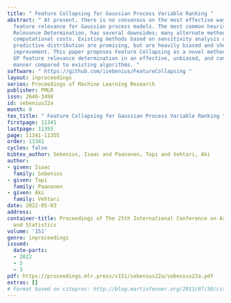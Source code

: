 ```yaml
---
title: " Feature Collapsing for Gaussian Process Variable Ranking "
abstract: " At present, there is no consensus on the most effective way to establish
  feature relevance for Gaussian process models. The most common heuristic, Automatic
  Relevance Determination, has several downsides; many alternate methods incur unacceptable
  computational costs. Existing methods based on sensitivity analysis of the posterior
  predictive distribution are promising, but are heavily biased and show room for
  improvement. This paper proposes Feature Collapsing as a novel method for performing
  GP feature relevance determination in an effective, unbiased, and computationally-inexpensive
  manner compared to existing algorithms. "
software: " https://github.com/isebenius/FeatureCollapsing "
layout: inproceedings
series: Proceedings of Machine Learning Research
publisher: PMLR
issn: 2640-3498
id: sebenius22a
month: 0
tex_title: " Feature Collapsing for Gaussian Process Variable Ranking "
firstpage: 11341
lastpage: 11355
page: 11341-11355
order: 11341
cycles: false
bibtex_author: Sebenius, Isaac and Paananen, Topi and Vehtari, Aki
author:
- given: Isaac
  family: Sebenius
- given: Topi
  family: Paananen
- given: Aki
  family: Vehtari
date: 2022-05-03
address:
container-title: Proceedings of The 25th International Conference on Artificial Intelligence
  and Statistics
volume: '151'
genre: inproceedings
issued:
  date-parts:
  - 2022
  - 5
  - 3
pdf: https://proceedings.mlr.press/v151/sebenius22a/sebenius22a.pdf
extras: []
# Format based on citeproc: http://blog.martinfenner.org/2013/07/30/citeproc-yaml-for-bibliographies/
---
```

